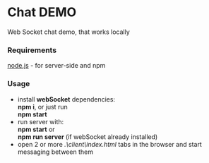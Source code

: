 # Chat DEMO
Web Socket chat demo, that works locally
### Requirements
[node.js](https://nodejs.org/) - for server-side and npm
### Usage
* install **webSocket** dependencies:\
  **npm i**, or just run\
  **npm start**
* run server with:\
  **npm start** or\
  **npm run server** (if webSocket already installed)
* open 2 or more *.\client\index.html* tabs in the browser and start messaging between them